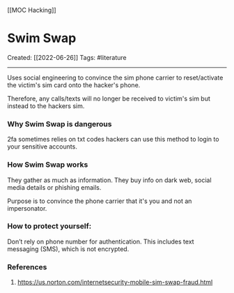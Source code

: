[[MOC Hacking]]

# Swim Swap
Created:  [[2022-06-26]]
Tags: #literature  

---
Uses social engineering to convince the sim phone carrier to reset/activate the victim's sim card onto the hacker's phone.

Therefore, any calls/texts will no longer be received to victim's sim but instead to the hackers sim. 

### Why Swim Swap is dangerous
2fa sometimes relies on txt codes 
hackers can use this method to login to your sensitive accounts.


### How Swim Swap works
They gather as much as information.
They buy info on dark web, social media details or phishing emails.

Purpose is to 
convince the phone carrier that it's you and not an impersonator. 


### How to protect yourself:
Don’t rely on phone number for authentication. 
This includes text messaging (SMS), which is not encrypted.













### References
1. https://us.norton.com/internetsecurity-mobile-sim-swap-fraud.html